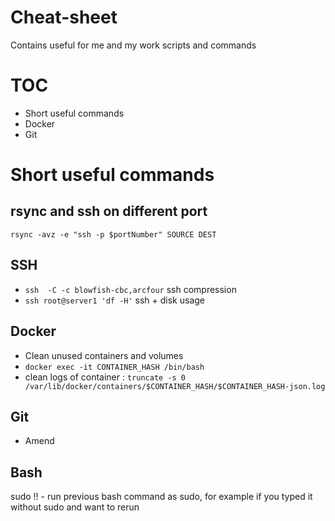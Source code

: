 # Cheat-sheet
Contains useful for me and my work scripts and commands

# TOC

- Short useful commands
- Docker
- Git

# Short useful commands

## rsync and ssh on different port

`rsync -avz -e "ssh -p $portNumber" SOURCE DEST`

## SSH

- `ssh  -C -c blowfish-cbc,arcfour` ssh compression
- `ssh root@server1 'df -H'` ssh + disk usage

## Docker

 - Clean unused containers and volumes
 - `docker exec -it CONTAINER_HASH /bin/bash`
 - clean logs of container : `truncate -s 0 /var/lib/docker/containers/$CONTAINER_HASH/$CONTAINER_HASH-json.log`
 ## Git

 - Amend

## Bash
sudo !! - run previous bash command as sudo, for example if you typed it without sudo and want to rerun
